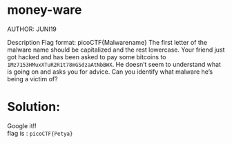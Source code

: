 # money-ware
AUTHOR: JUNI19

Description
Flag format: picoCTF{Malwarename}
The first letter of the malware name should be capitalized and the rest lowercase.
Your friend just got hacked and has been asked to pay some bitcoins to `1Mz7153HMuxXTuR2R1t78mGSdzaAtNbBWX`. He doesn’t seem to understand what is going on and asks you for advice. Can you identify what malware he’s being a victim of?

# Solution:
Google it!!<br>
flag is : `picoCTF{Petya}`
